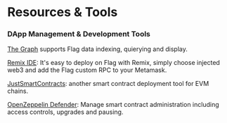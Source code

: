 # Resources & Tools

### DApp Management & Development Tools

[The Graph](https://thegraph.com) supports Flag data indexing, quierying and display.

[Remix IDE](https://remix-project.org/): It's easy to deploy on Flag with Remix, simply choose injected web3 and add the Flag custom RPC to your Metamask.

[JustSmartContracts](https://justsmartcontracts.dev/): another smart contract deployment tool for EVM chains.&#x20;

[OpenZeppelin Defender](https://defender.openzeppelin.com): Manage smart contract administration including access controls, upgrades and pausing.



